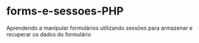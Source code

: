 # forms-e-sessoes-PHP
Aprendendo a manipular formulários utilizando sessões para armazenar e recuperar os dados do formulário
